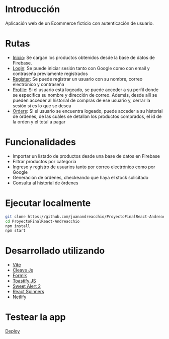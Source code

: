 # Introducción
Aplicación web de un Ecommerce ficticio con autenticación de usuario.

# Rutas
- [Inicio](https://telectronics.netlify.app/): Se cargan los productos obtenidos desde la base de datos de Firebase.
- [Login](https://telectronics.netlify.app/login): Se puede iniciar sesión tanto con Google como con email y contraseña previamente registrados
- [Register](https://telectronics.netlify.app/register): Se puede registrar un usuario con su nombre, correo electrónico y contraseña
- [Profile](https://telectronics.netlify.app/profile): Si el usuario está logeado, se puede acceder a su perfil donde se especifica su nombre y dirección de correo. Además, desde allí se pueden acceder al historial de compras de ese usuario y, cerrar la sesión si es lo que se desea
- [Orders](https://telectronics.netlify.app/orders): Si el usuario se encuentra logeado, puede acceder a su historial de órdenes, de las cuáles se detallan los productos comprados, el id de la orden y el total a pagar

# Funcionalidades
- Importar un listado de productos desde una base de datos en Firebase
- Filtrar productos por categoría
- Ingreso y registro de usuarios tanto por correo electrónico como por Google
- Generación de órdenes, checkeando que haya el stock solicitado
- Consulta al historial de órdenes

# Ejecutar localmente
```sh
git clone https://github.com/juanandreacchio/ProyectoFinalReact-Andreacchio
cd ProyectoFinalReact-Andreacchio
npm install
npm start
```

# Desarrollado utilizando
- [Vite](https://vitejs.dev/)
- [Cleave Js](https://nosir.github.io/cleave.js/)
- [Formik](https://formik.org/)
- [Toastify JS](https://apvarun.github.io/toastify-js/)
- [Sweet Alert 2](https://sweetalert2.github.io/)
- [React Spinners](https://www.davidhu.io/react-spinners/)
- [Netlify](https://www.netlify.com/)

# Testear la app
  [Deploy](https://telectronics.netlify.app/)
